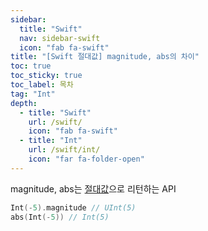 ```yaml
---
sidebar:
  title: "Swift"
  nav: sidebar-swift
  icon: "fab fa-swift"
title: "[Swift 절대값] magnitude, abs의 차이"
toc: true
toc_sticky: true
toc_label: 목차
tag: "Int"
depth:
  - title: "Swift"
    url: /swift/
    icon: "fab fa-swift"
  - title: "Int"
    url: /swift/int/
    icon: "far fa-folder-open"
---
```

magnitude, abs는 <u>절대값</u>으로 리턴하는 API


```swift
Int(-5).magnitude // UInt(5)
abs(Int(-5)) // Int(5)
```
